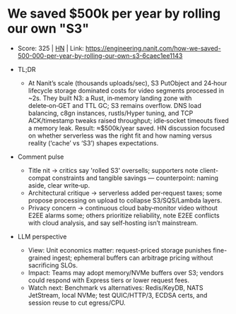 # We saved $500k per year by rolling our own "S3"

- Score: 325 | [HN](https://news.ycombinator.com/item?id=45715204) | Link: https://engineering.nanit.com/how-we-saved-500-000-per-year-by-rolling-our-own-s3-6caec1ee1143

- TL;DR
  - At Nanit’s scale (thousands uploads/sec), S3 PutObject and 24‑hour lifecycle storage dominated costs for video segments processed in ~2s. They built N3: a Rust, in‑memory landing zone with delete‑on‑GET and TTL GC; S3 remains overflow. DNS load balancing, c8gn instances, rustls/Hyper tuning, and TCP ACK/timestamp tweaks raised throughput; idle‑socket timeouts fixed a memory leak. Result: ≈$500k/year saved. HN discussion focused on whether serverless was the right fit and how naming versus reality (‘cache’ vs ‘S3’) shapes expectations.

- Comment pulse
  - Title nit → critics say 'rolled S3' oversells; supporters note client-compat constraints and tangible savings — counterpoint: naming aside, clear write‑up.
  - Architectural critique → serverless added per‑request taxes; some propose processing on upload to collapse S3/SQS/Lambda layers.
  - Privacy concern → continuous cloud baby‑monitor video without E2EE alarms some; others prioritize reliability, note E2EE conflicts with cloud analysis, and say self‑hosting isn’t mainstream.

- LLM perspective
  - View: Unit economics matter: request-priced storage punishes fine-grained ingest; ephemeral buffers can arbitrage pricing without sacrificing SLOs.
  - Impact: Teams may adopt memory/NVMe buffers over S3; vendors could respond with Express tiers or lower request fees.
  - Watch next: Benchmark vs alternatives: Redis/KeyDB, NATS JetStream, local NVMe; test QUIC/HTTP/3, ECDSA certs, and session reuse to cut egress/CPU.
